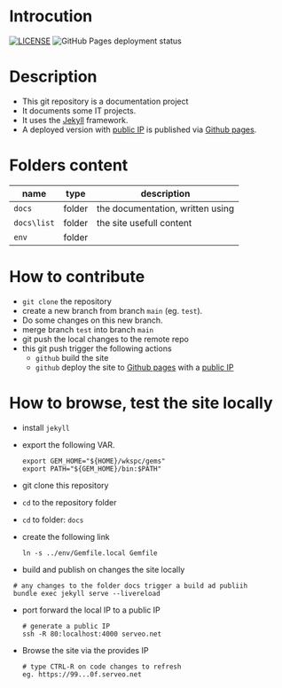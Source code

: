 [//]: #(Reference)
[prj_deployed_ep]: https://abelgacem.github.io/project/
[url_jekyll]:      https://jekyllrb.com
[url_githubpages]: https://pages.github.com


# Introcution

[![LICENSE](https://img.shields.io/badge/license-GNU_GPL_v3.0-green.svg)](https://choosealicense.com/licenses/gpl-3.0/)
![GitHub Pages deployment status](https://github.com/abelgacem/project/workflows/pages%20build%20and%20deployment/badge.svg)

# Description

- This git repository is a documentation project
- It documents some IT projects.
- It uses the [Jekyll][url_jekyll] framework.
- A deployed version with [public IP][prj_deployed_ep] is published via [Github pages][url_githubpages].

# Folders content
|name|type|description|
|-|-|-|
|`docs`|folder|the documentation, written using |
|`docs\list`|folder|the site usefull content|
|`env`|folder||


# How to contribute
- `git clone` the repository
- create a new branch from branch `main` (eg. `test`).
- Do some changes on this new branch.
- merge branch `test` into branch `main`
- git push the local changes to the remote repo
- this git push trigger the following actions
  - `github` build the site
  - `github` deploy the site to [Github pages][url_githubpages] with a [public IP][prj_deployed_ep]

# How to browse, test the site locally
- install `jekyll`
- export the following VAR.
  ```shell
  export GEM_HOME="${HOME}/wkspc/gems"
  export PATH="${GEM_HOME}/bin:$PATH"
  ```

- git clone this repository
- `cd` to the repository folder
- `cd` to folder: `docs`
- create the following link
  ```shell
  ln -s ../env/Gemfile.local Gemfile
  ```
- build and publish on changes the site locally
 ```shell
  # any changes to the folder docs trigger a build ad publiih
  bundle exec jekyll serve --livereload
  ```  
- port forward the local IP to a public IP
  ```shell
  # generate a public IP
  ssh -R 80:localhost:4000 serveo.net
  ```
- Browse the site via the provides IP
  ```shell
  # type CTRL-R on code changes to refresh
  eg. https://99...0f.serveo.net
  ```
